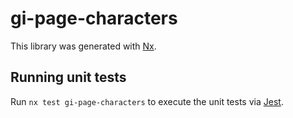 # gi-page-characters

This library was generated with [Nx](https://nx.dev).

## Running unit tests

Run `nx test gi-page-characters` to execute the unit tests via [Jest](https://jestjs.io).
